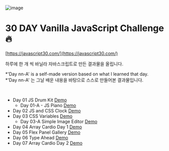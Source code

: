 ![image](https://user-images.githubusercontent.com/60416981/110198262-a5643700-7e94-11eb-8d6a-823dcae0a7ad.png)

# 30 DAY Vanilla JavaScript Challenge 🔥

[https://javascript30.com/](https://javascript30.com/)

하루에 한 개 씩 바닐라 자바스크립트로 만든 결과물을 올립니다.

*'Day nn-A' is a self-made version based on what I learned that day. <br>
*'Day nn-A' 는 그날 배운 내용을 바탕으로 스스로 만들어본 결과물입니다.

<br>

- Day 01 JS Drum Kit [Demo](https://graphicnovel.github.io/JavaScript30/01%20-%20JavaScript%20Drum%20Kit/index.html)
  - Day 01-A - JS Piano [Demo](https://graphicnovel.github.io/JavaScript30/01-A%20JavaScript%20Piano/index.html)
- Day 02 JS and CSS Clock [Demo](https://graphicnovel.github.io/JavaScript30/02%20-%20JS%20and%20CSS%20Clock/index.html)
- Day 03 CSS Variables [Demo](https://graphicnovel.github.io/JavaScript30/03%20-%20CSS%20Variables/index.html)
  - Day 03-A Simple Image Editor [Demo](https://graphicnovel.github.io/JavaScript30/03-A%20Simple%20Image%20Editor/index.html)
- Day 04 Array Cardio Day 1 [Demo](https://graphicnovel.github.io/JavaScript30/04%20-%20Array%20Cardio%20Day%201/index.html)
- Day 05 Flex Panel Gallery [Demo](https://graphicnovel.github.io/JavaScript30/05%20-%20Flex%20Panel%20Gallery/index.html)
- Day 06 Type Ahead [Demo](https://graphicnovel.github.io/JavaScript30/06%20-%20Type%20Ahead/index.html)
- Day 07 Array Cardio Day 2 [Demo](https://graphicnovel.github.io/JavaScript30/07%20-%20Array%20Cardio%20Day%202/index.html)